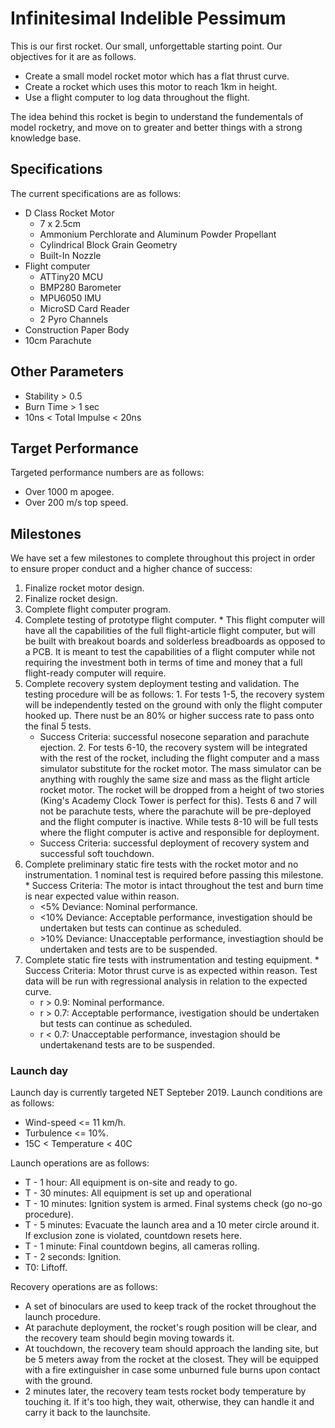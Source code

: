 # Infinitesimal Indelible Pessimum
  This is our first rocket. Our small, unforgettable starting point. Our objectives for it are as follows.
  - Create a small model rocket motor which has a flat thrust curve.
  - Create a rocket which uses this motor to reach 1km in height.
  - Use a flight computer to log data throughout the flight.


  The idea behind this rocket is begin to understand the fundementals of model rocketry, and move on to greater and better things with a strong knowledge base.

## Specifications
  The current specifications are as follows:
  - D Class Rocket Motor
    * 7 x 2.5cm
    * Ammonium Perchlorate and Aluminum Powder Propellant
    * Cylindrical Block Grain Geometry
    * Built-In Nozzle
  - Flight computer
    * ATTiny20 MCU
    * BMP280 Barometer
    * MPU6050 IMU
    * MicroSD Card Reader
    * 2 Pyro Channels
  - Construction Paper Body
  - 10cm Parachute

## Other Parameters
  - Stability > 0.5
  - Burn Time > 1 sec
  - 10ns < Total Impulse < 20ns

## Target Performance
  Targeted performance numbers are as follows:
  - Over 1000 m apogee.
  - Over 200 m/s top speed.

## Milestones
  We have set a few milestones to complete throughout this project in order to ensure proper conduct and a higher chance of success:
  1. Finalize rocket motor design.
  2. Finalize rocket design.
  3. Complete flight computer program.
  4. Complete testing of prototype flight computer.
    * This flight computer will have all the capabilities of the full flight-article flight computer, but will be built with breakout boards and solderless breadboards as opposed to a PCB. It is meant to test the capabilities of a flight computer while not requiring the investment both in terms of time and money that a full flight-ready computer will require.
  5. Complete recovery system deployment testing and validation. The testing procedure will be as follows:
    1. For tests 1-5, the recovery system will be independently tested on the ground with only the flight computer hooked up. There nust be an 80% or higher success rate to pass onto the final 5 tests.
      * Success Criteria: successful nosecone separation and parachute ejection.
    2. For tests 6-10, the recovery system will be integrated with the rest of the rocket, including the flight computer and a mass simulator substitute for the rocket motor. The mass simulator can be anything with roughly the same size and mass as the flight article rocket motor. The rocket will be dropped from a height of two stories (King's Academy Clock Tower is perfect for this). Tests 6 and 7 will not be parachute tests, where the parachute will be pre-deployed and the flight computer is inactive. While tests 8-10 will be full tests where the flight computer is active and responsible for deployment.
      * Success Criteria: successful deployment of recovery system and successful soft touchdown.
  6. Complete preliminary static fire tests with the rocket motor and no instrumentation. 1 nominal test is required before passing this milestone.
    * Success Criteria: The motor is intact throughout the test and burn time is near expected value within reason.
      * <5% Deviance: Nominal performance.
      * <10% Deviance: Acceptable performance, investigation should be undertaken but tests can continue as scheduled.
      * \>10% Deviance: Unacceptable performance, investiagtion should be undertaken and tests are to be suspended.
  7. Complete static fire tests with instrumentation and testing equipment.
    * Success Criteria: Motor thrust curve is as expected within reason. Test data will be run with regressional analysis in relation to the expected curve.
      * r > 0.9: Nominal performance.
      * r > 0.7: Acceptable performance, ivestigation should be undertaken but tests can continue as scheduled.
      * r < 0.7: Unacceptable performance, investagion should be undertakenand tests are to be suspended.
  
### Launch day
  Launch day is currently targeted NET Septeber 2019. Launch conditions are as follows:
  * Wind-speed <= 11 km/h.
  * Turbulence <= 10%.
  * 15C < Temperature < 40C

  Launch operations are as follows:
  * T - 1 hour: All equipment is on-site and ready to go.
  * T - 30 minutes: All equipment is set up and operational
  * T - 10 minutes: Ignition system is armed. Final systems check (go no-go procedure).
  * T - 5 minutes: Evacuate the launch area and a 10 meter circle around it. If exclusion zone is violated, countdown resets here.
  * T - 1 minute: Final countdown begins, all cameras rolling.
  * T - 2 seconds: Ignition.
  * T0: Liftoff.

  
  Recovery operations are as follows:
  * A set of binoculars are used to keep track of the rocket throughout the launch procedure.
  * At parachute deployment, the rocket's rough position will be clear, and the recovery team should begin moving towards it.
  * At touchdown, the recovery team should approach the landing site, but be 5 meters away from the rocket at the closest. They will be equipped with a fire extinguisher in case some unburned fule burns upon contact with the ground.
  * 2 minutes later, the recovery team tests rocket body temperature by touching it. If it's too high, they wait, otherwise, they can handle it and carry it back to the launchsite.